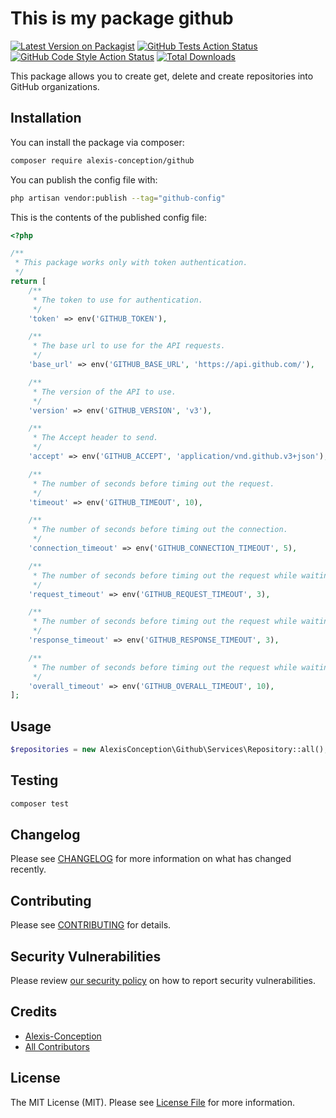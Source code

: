 # This is my package github

[![Latest Version on Packagist](https://img.shields.io/packagist/v/alexis-conception/github.svg?style=flat-square)](https://packagist.org/packages/alexis-conception/github)
[![GitHub Tests Action Status](https://img.shields.io/github/actions/workflow/status/alexis-conception/github/run-tests.yml?branch=main&label=tests&style=flat-square)](https://github.com/alexis-conception/github/actions?query=workflow%3Arun-tests+branch%3Amain)
[![GitHub Code Style Action Status](https://img.shields.io/github/actions/workflow/status/alexis-conception/github/fix-php-code-style-issues.yml?branch=main&label=code%20style&style=flat-square)](https://github.com/alexis-conception/github/actions?query=workflow%3A"Fix+PHP+code+style+issues"+branch%3Amain)
[![Total Downloads](https://img.shields.io/packagist/dt/alexis-conception/github.svg?style=flat-square)](https://packagist.org/packages/alexis-conception/github)

This package allows you to create get, delete and create repositories into GitHub organizations.

## Installation

You can install the package via composer:

```bash
composer require alexis-conception/github
```

You can publish the config file with:

```bash
php artisan vendor:publish --tag="github-config"
```

This is the contents of the published config file:

```php
<?php

/**
 * This package works only with token authentication.
 */
return [
    /**
     * The token to use for authentication.
     */
    'token' => env('GITHUB_TOKEN'),

    /**
     * The base url to use for the API requests.
     */
    'base_url' => env('GITHUB_BASE_URL', 'https://api.github.com/'),

    /**
     * The version of the API to use.
     */
    'version' => env('GITHUB_VERSION', 'v3'),

    /**
     * The Accept header to send.
     */
    'accept' => env('GITHUB_ACCEPT', 'application/vnd.github.v3+json'),

    /**
     * The number of seconds before timing out the request.
     */
    'timeout' => env('GITHUB_TIMEOUT', 10),

    /**
     * The number of seconds before timing out the connection.
     */
    'connection_timeout' => env('GITHUB_CONNECTION_TIMEOUT', 5),

    /**
     * The number of seconds before timing out the request while waiting for a response.
     */
    'request_timeout' => env('GITHUB_REQUEST_TIMEOUT', 3),

    /**
     * The number of seconds before timing out the request while waiting for a response to the initial connection.
     */
    'response_timeout' => env('GITHUB_RESPONSE_TIMEOUT', 3),

    /**
     * The number of seconds before timing out the request while waiting for a response to any of the requests.
     */
    'overall_timeout' => env('GITHUB_OVERALL_TIMEOUT', 10),
];
```

## Usage

```php
$repositories = new AlexisConception\Github\Services\Repository::all();
```

## Testing

```bash
composer test
```

## Changelog

Please see [CHANGELOG](CHANGELOG.md) for more information on what has changed recently.

## Contributing

Please see [CONTRIBUTING](CONTRIBUTING.md) for details.

## Security Vulnerabilities

Please review [our security policy](../../security/policy) on how to report security vulnerabilities.

## Credits

- [Alexis-Conception](https://github.com/Alexis-Conception)
- [All Contributors](../../contributors)

## License

The MIT License (MIT). Please see [License File](LICENSE.md) for more information.
